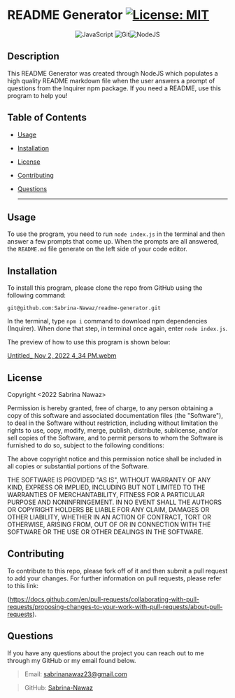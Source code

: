   # README Generator  [![License: MIT](https://img.shields.io/badge/License-MIT-yellow.svg)](https://opensource.org/licenses/MIT)
 
 <div align="center">

  ![JavaScript](https://img.shields.io/badge/javascript-%23323330.svg?style=for-the-badge&logo=javascript&logoColor=%23F7DF1E) ![Git](https://img.shields.io/badge/git-%23F05033.svg?style=for-the-badge&logo=git&logoColor=white)![NodeJS](https://img.shields.io/badge/node.js-6DA55F?style=for-the-badge&logo=node.js&logoColor=white)

</div>

## Description

  This README Generator was created through NodeJS which populates a high quality README markdown file when the user answers a prompt of questions from the Inquirer npm package. If you need a README, use this program to help you! 

## Table of Contents
  * [Usage](#usage)  
  * [Installation](#installation)
  * [License](#license)
  * [Contributing](#contributing)
  * [Questions](#questions)

    ***
## Usage

  To use the program, you need to run `node index.js` in the terminal and then answer a few prompts that come up. When the prompts are all answered, the `README.md` file generate on the left side of your code editor. 
  
## Installation

  To install this program, please clone the repo from GitHub using the following command: 
  
  ```
  git@github.com:Sabrina-Nawaz/readme-generator.git
  ```
  
  In the terminal, type `npm i` command to download npm dependencies (Inquirer). When done that step, in terminal once again, enter `node index.js`. 
  
  The preview of how to use this program is shown below: 
  
  [Untitled_ Nov 2, 2022 4_34 PM.webm](https://user-images.githubusercontent.com/61954667/199600006-4c736eab-e87d-41aa-af05-98e6d4dc5756.webm)

  
  ## License
Copyright <2022 Sabrina Nawaz> <COPYRIGHT>

Permission is hereby granted, free of charge, to any person obtaining a copy of this software and associated documentation files (the "Software"), to deal in the Software without restriction, including without limitation the rights to use, copy, modify, merge, publish, distribute, sublicense, and/or sell copies of the Software, and to permit persons to whom the Software is furnished to do so, subject to the following conditions:

The above copyright notice and this permission notice shall be included in all copies or substantial portions of the Software.

THE SOFTWARE IS PROVIDED "AS IS", WITHOUT WARRANTY OF ANY KIND, EXPRESS OR IMPLIED, INCLUDING BUT NOT LIMITED TO THE WARRANTIES OF MERCHANTABILITY, FITNESS FOR A PARTICULAR PURPOSE AND NONINFRINGEMENT. IN NO EVENT SHALL THE AUTHORS OR COPYRIGHT HOLDERS BE LIABLE FOR ANY CLAIM, DAMAGES OR OTHER LIABILITY, WHETHER IN AN ACTION OF CONTRACT, TORT OR OTHERWISE, ARISING FROM, OUT OF OR IN CONNECTION WITH THE SOFTWARE OR THE USE OR OTHER DEALINGS IN THE SOFTWARE.

## Contributing

  To contribute to this repo, please fork off of it and then submit a pull request to add your changes. For further information on pull requests, please refer to this link: 
  
  (https://docs.github.com/en/pull-requests/collaborating-with-pull-requests/proposing-changes-to-your-work-with-pull-requests/about-pull-requests).
  
  ## Questions

  If you have any questions about the project you can reach out to me through my GitHub or my email found below.  

  >Email: sabrinanawaz23@gmail.com 

  >GitHub: [Sabrina-Nawaz](https://github.com/Sabrina-Nawaz)

 
